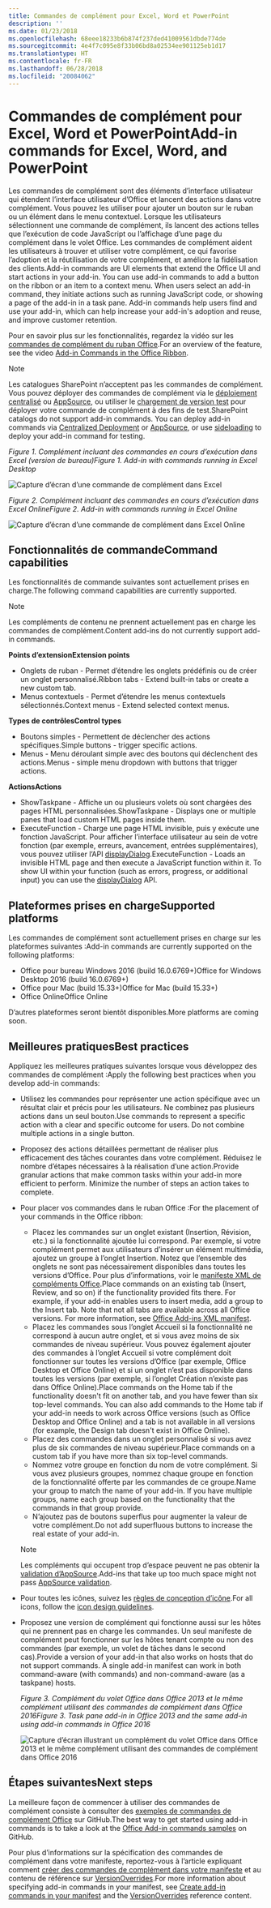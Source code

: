 ```yaml
---
title: Commandes de complément pour Excel, Word et PowerPoint
description: ''
ms.date: 01/23/2018
ms.openlocfilehash: 68eee18233b6b874f237ded41009561dbde774de
ms.sourcegitcommit: 4e4f7c095e8f33b06bd8a02534ee901125eb1d17
ms.translationtype: HT
ms.contentlocale: fr-FR
ms.lasthandoff: 06/28/2018
ms.locfileid: "20084062"
---
```

# <a name="add-in-commands-for-excel-word-and-powerpoint"></a><span data-ttu-id="015e7-102">Commandes de complément pour Excel, Word et PowerPoint</span><span class="sxs-lookup"><span data-stu-id="015e7-102">Add-in commands for Excel, Word, and PowerPoint</span></span>

<span data-ttu-id="015e7-p101">Les commandes de complément sont des éléments d’interface utilisateur qui étendent l’interface utilisateur d’Office et lancent des actions dans votre complément. Vous pouvez les utiliser pour ajouter un bouton sur le ruban ou un élément dans le menu contextuel. Lorsque les utilisateurs sélectionnent une commande de complément, ils lancent des actions telles que l’exécution de code JavaScript ou l’affichage d’une page du complément dans le volet Office. Les commandes de complément aident les utilisateurs à trouver et utiliser votre complément, ce qui favorise l’adoption et la réutilisation de votre complément, et améliore la fidélisation des clients.</span><span class="sxs-lookup"><span data-stu-id="015e7-p101">Add-in commands are UI elements that extend the Office UI and start actions in your add-in. You can use add-in commands to add a button on the ribbon or an item to a context menu. When users select an add-in command, they initiate actions such as running JavaScript code, or showing a page of the add-in in a task pane. Add-in commands help users find and use your add-in, which can help increase your add-in's adoption and reuse, and improve customer retention.</span></span>

<span data-ttu-id="015e7-107">Pour en savoir plus sur les fonctionnalités, regardez la vidéo sur les [commandes de complément du ruban Office](https://channel9.msdn.com/events/Build/2016/P551).</span><span class="sxs-lookup"><span data-stu-id="015e7-107">For an overview of the feature, see the video [Add-in Commands in the Office Ribbon](https://channel9.msdn.com/events/Build/2016/P551).</span></span>

> [!NOTE]
> <span data-ttu-id="015e7-p102">Les catalogues SharePoint n’acceptent pas les commandes de complément. Vous pouvez déployer des commandes de complément via le [déploiement centralisé](../publish/centralized-deployment.md) ou [AppSource](https://docs.microsoft.com/en-us/office/dev/store/submit-to-the-office-store), ou utiliser le [chargement de version test](../testing/create-a-network-shared-folder-catalog-for-task-pane-and-content-add-ins.md) pour déployer votre commande de complément à des fins de test.</span><span class="sxs-lookup"><span data-stu-id="015e7-p102">SharePoint catalogs do not support add-in commands. You can deploy add-in commands via [Centralized Deployment](../publish/centralized-deployment.md) or [AppSource](https://docs.microsoft.com/en-us/office/dev/store/submit-to-the-office-store), or use [sideloading](../testing/create-a-network-shared-folder-catalog-for-task-pane-and-content-add-ins.md) to deploy your add-in command for testing.</span></span> 

<span data-ttu-id="015e7-110">*Figure 1. Complément incluant des commandes en cours d’exécution dans Excel (version de bureau)*</span><span class="sxs-lookup"><span data-stu-id="015e7-110">*Figure 1. Add-in with commands running in Excel Desktop*</span></span>

![Capture d’écran d’une commande de complément dans Excel](../images/add-in-commands-1.png)

<span data-ttu-id="015e7-112">*Figure 2. Complément incluant des commandes en cours d’exécution dans Excel Online*</span><span class="sxs-lookup"><span data-stu-id="015e7-112">*Figure 2. Add-in with commands running in Excel Online*</span></span>

![Capture d’écran d’une commande de complément dans Excel Online](../images/add-in-commands-2.png)

## <a name="command-capabilities"></a><span data-ttu-id="015e7-114">Fonctionnalités de commande</span><span class="sxs-lookup"><span data-stu-id="015e7-114">Command capabilities</span></span>
<span data-ttu-id="015e7-115">Les fonctionnalités de commande suivantes sont actuellement prises en charge.</span><span class="sxs-lookup"><span data-stu-id="015e7-115">The following command capabilities are currently supported.</span></span>

> [!NOTE]
> <span data-ttu-id="015e7-116">Les compléments de contenu ne prennent actuellement pas en charge les commandes de complément.</span><span class="sxs-lookup"><span data-stu-id="015e7-116">Content add-ins do not currently support add-in commands.</span></span>

<span data-ttu-id="015e7-117">**Points d’extension**</span><span class="sxs-lookup"><span data-stu-id="015e7-117">**Extension points**</span></span>

- <span data-ttu-id="015e7-118">Onglets de ruban - Permet d’étendre les onglets prédéfinis ou de créer un onglet personnalisé.</span><span class="sxs-lookup"><span data-stu-id="015e7-118">Ribbon tabs - Extend built-in tabs or create a new custom tab.</span></span>
- <span data-ttu-id="015e7-119">Menus contextuels - Permet d’étendre les menus contextuels sélectionnés.</span><span class="sxs-lookup"><span data-stu-id="015e7-119">Context menus - Extend selected context menus.</span></span> 

<span data-ttu-id="015e7-120">**Types de contrôles**</span><span class="sxs-lookup"><span data-stu-id="015e7-120">**Control types**</span></span>

- <span data-ttu-id="015e7-121">Boutons simples - Permettent de déclencher des actions spécifiques.</span><span class="sxs-lookup"><span data-stu-id="015e7-121">Simple buttons - trigger specific actions.</span></span>
- <span data-ttu-id="015e7-122">Menus - Menu déroulant simple avec des boutons qui déclenchent des actions.</span><span class="sxs-lookup"><span data-stu-id="015e7-122">Menus - simple menu dropdown with buttons that trigger actions.</span></span>

<span data-ttu-id="015e7-123">**Actions**</span><span class="sxs-lookup"><span data-stu-id="015e7-123">**Actions**</span></span>

- <span data-ttu-id="015e7-124">ShowTaskpane - Affiche un ou plusieurs volets où sont chargées des pages HTML personnalisées.</span><span class="sxs-lookup"><span data-stu-id="015e7-124">ShowTaskpane - Displays one or multiple panes that load custom HTML pages inside them.</span></span>
- <span data-ttu-id="015e7-p103">ExecuteFunction - Charge une page HTML invisible, puis y exécute une fonction JavaScript. Pour afficher l’interface utilisateur au sein de votre fonction (par exemple, erreurs, avancement, entrées supplémentaires), vous pouvez utiliser l’API [displayDialog](http://dev.office.com/reference/add-ins/shared/officeui).</span><span class="sxs-lookup"><span data-stu-id="015e7-p103">ExecuteFunction - Loads an invisible HTML page and then execute a JavaScript function within it. To show UI within your function (such as errors, progress, or additional input) you can use the [displayDialog](http://dev.office.com/reference/add-ins/shared/officeui) API.</span></span>  

## <a name="supported-platforms"></a><span data-ttu-id="015e7-127">Plateformes prises en charge</span><span class="sxs-lookup"><span data-stu-id="015e7-127">Supported platforms</span></span>
<span data-ttu-id="015e7-128">Les commandes de complément sont actuellement prises en charge sur les plateformes suivantes :</span><span class="sxs-lookup"><span data-stu-id="015e7-128">Add-in commands are currently supported on the following platforms:</span></span>

- <span data-ttu-id="015e7-129">Office pour bureau Windows 2016 (build 16.0.6769+)</span><span class="sxs-lookup"><span data-stu-id="015e7-129">Office for Windows Desktop 2016 (build 16.0.6769+)</span></span>
- <span data-ttu-id="015e7-130">Office pour Mac (build 15.33+)</span><span class="sxs-lookup"><span data-stu-id="015e7-130">Office for Mac (build 15.33+)</span></span>
- <span data-ttu-id="015e7-131">Office Online</span><span class="sxs-lookup"><span data-stu-id="015e7-131">Office Online</span></span> 

<span data-ttu-id="015e7-132">D’autres plateformes seront bientôt disponibles.</span><span class="sxs-lookup"><span data-stu-id="015e7-132">More platforms are coming soon.</span></span>

## <a name="best-practices"></a><span data-ttu-id="015e7-133">Meilleures pratiques</span><span class="sxs-lookup"><span data-stu-id="015e7-133">Best practices</span></span>

<span data-ttu-id="015e7-134">Appliquez les meilleures pratiques suivantes lorsque vous développez des commandes de complément :</span><span class="sxs-lookup"><span data-stu-id="015e7-134">Apply the following best practices when you develop add-in commands:</span></span>

- <span data-ttu-id="015e7-p104">Utilisez les commandes pour représenter une action spécifique avec un résultat clair et précis pour les utilisateurs. Ne combinez pas plusieurs actions dans un seul bouton.</span><span class="sxs-lookup"><span data-stu-id="015e7-p104">Use commands to represent a specific action with a clear and specific outcome for users. Do not combine multiple actions in a single button.</span></span>
- <span data-ttu-id="015e7-p105">Proposez des actions détaillées permettant de réaliser plus efficacement des tâches courantes dans votre complément. Réduisez le nombre d’étapes nécessaires à la réalisation d’une action.</span><span class="sxs-lookup"><span data-stu-id="015e7-p105">Provide granular actions that make common tasks within your add-in more efficient to perform. Minimize the number of steps an action takes to complete.</span></span>
- <span data-ttu-id="015e7-139">Pour placer vos commandes dans le ruban Office :</span><span class="sxs-lookup"><span data-stu-id="015e7-139">For the placement of your commands in the Office ribbon:</span></span>
    - <span data-ttu-id="015e7-p106">Placez les commandes sur un onglet existant (Insertion, Révision, etc.) si la fonctionnalité ajoutée lui correspond. Par exemple, si votre complément permet aux utilisateurs d’insérer un élément multimédia, ajoutez un groupe à l’onglet Insertion. Notez que l’ensemble des onglets ne sont pas nécessairement disponibles dans toutes les versions d’Office. Pour plus d’informations, voir le [manifeste XML de compléments Office](../develop/add-in-manifests.md).</span><span class="sxs-lookup"><span data-stu-id="015e7-p106">Place commands on an existing tab (Insert, Review, and so on) if the functionality provided fits there. For example, if your add-in enables users to insert media, add a group to the Insert tab. Note that not all tabs are available across all Office versions. For more information, see [Office Add-ins XML manifest](../develop/add-in-manifests.md).</span></span> 
    - <span data-ttu-id="015e7-p107">Placez les commandes sous l’onglet Accueil si la fonctionnalité ne correspond à aucun autre onglet, et si vous avez moins de six commandes de niveau supérieur. Vous pouvez également ajouter des commandes à l’onglet Accueil si votre complément doit fonctionner sur toutes les versions d’Office (par exemple, Office Desktop et Office Online) et si un onglet n’est pas disponible dans toutes les versions (par exemple, si l’onglet Création n’existe pas dans Office Online).</span><span class="sxs-lookup"><span data-stu-id="015e7-p107">Place commands on the Home tab if the functionality doesn't fit on another tab, and you have fewer than six top-level commands. You can also add commands to the Home tab if your add-in needs to work across Office versions (such as Office Desktop and Office Online) and a tab is not available in all versions (for example, the Design tab doesn't exist in Office Online).</span></span>  
    - <span data-ttu-id="015e7-145">Placez des commandes dans un onglet personnalisé si vous avez plus de six commandes de niveau supérieur.</span><span class="sxs-lookup"><span data-stu-id="015e7-145">Place commands on a custom tab if you have more than six top-level commands.</span></span> 
    - <span data-ttu-id="015e7-p108">Nommez votre groupe en fonction du nom de votre complément. Si vous avez plusieurs groupes, nommez chaque groupe en fonction de la fonctionnalité offerte par les commandes de ce groupe.</span><span class="sxs-lookup"><span data-stu-id="015e7-p108">Name your group to match the name of your add-in. If you have multiple groups, name each group based on the functionality that the commands in that group provide.</span></span>
    - <span data-ttu-id="015e7-148">N’ajoutez pas de boutons superflus pour augmenter la valeur de votre complément.</span><span class="sxs-lookup"><span data-stu-id="015e7-148">Do not add superfluous buttons to increase the real estate of your add-in.</span></span>

     > [!NOTE]
     > <span data-ttu-id="015e7-149">Les compléments qui occupent trop d’espace peuvent ne pas obtenir la [validation d’AppSource](https://docs.microsoft.com/en-us/office/dev/store/validation-policies).</span><span class="sxs-lookup"><span data-stu-id="015e7-149">Add-ins that take up too much space might not pass [AppSource validation](https://docs.microsoft.com/en-us/office/dev/store/validation-policies).</span></span>

- <span data-ttu-id="015e7-150">Pour toutes les icônes, suivez les [règles de conception d’icône](add-in-icons.md).</span><span class="sxs-lookup"><span data-stu-id="015e7-150">For all icons, follow the [icon design guidelines](add-in-icons.md).</span></span>
- <span data-ttu-id="015e7-p109">Proposez une version de complément qui fonctionne aussi sur les hôtes qui ne prennent pas en charge les commandes. Un seul manifeste de complément peut fonctionner sur les hôtes tenant compte ou non des commandes (par exemple, un volet de tâches dans le second cas).</span><span class="sxs-lookup"><span data-stu-id="015e7-p109">Provide a version of your add-in that also works on hosts that do not support commands. A single add-in manifest can work in both command-aware (with commands) and non-command-aware (as a taskpane) hosts.</span></span>

   <span data-ttu-id="015e7-153">*Figure 3. Complément du volet Office dans Office 2013 et le même complément utilisant des commandes de complément dans Office 2016*</span><span class="sxs-lookup"><span data-stu-id="015e7-153">*Figure 3. Task pane add-in in Office 2013 and the same add-in using add-in commands in Office 2016*</span></span>

   ![Capture d’écran illustrant un complément du volet Office dans Office 2013 et le même complément utilisant des commandes de complément dans Office 2016](../images/office-task-pane-add-ins.png)


## <a name="next-steps"></a><span data-ttu-id="015e7-155">Étapes suivantes</span><span class="sxs-lookup"><span data-stu-id="015e7-155">Next steps</span></span>

<span data-ttu-id="015e7-156">La meilleure façon de commencer à utiliser des commandes de complément consiste à consulter des [exemples de commandes de complément Office](https://github.com/OfficeDev/Office-Add-in-Commands-Samples/) sur GitHub.</span><span class="sxs-lookup"><span data-stu-id="015e7-156">The best way to get started using add-in commands is to take a look at the [Office Add-in commands samples](https://github.com/OfficeDev/Office-Add-in-Commands-Samples/) on GitHub.</span></span>

<span data-ttu-id="015e7-157">Pour plus d’informations sur la spécification des commandes de complément dans votre manifeste, reportez-vous à l’article expliquant comment [créer des commandes de complément dans votre manifeste](../develop/create-addin-commands.md) et au contenu de référence sur [VersionOverrides](https://dev.office.com/reference/add-ins/manifest/versionoverrides).</span><span class="sxs-lookup"><span data-stu-id="015e7-157">For more information about specifying add-in commands in your manifest, see [Create add-in commands in your manifest](../develop/create-addin-commands.md) and the [VersionOverrides](https://dev.office.com/reference/add-ins/manifest/versionoverrides) reference content.</span></span>




